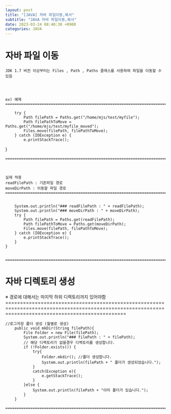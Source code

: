 ```yaml
---
layout: post
title: "[JAVA] 자바 파일이동,복사"
subtitle: "JAVA 자바 파일이동,복사"
date: 2023-03-24 08:40:30 +0900
categories: JAVA
---
```

# 자바 파일 이동

	JDK 1.7 버전 이상부터는 Files , Path , Paths 클래스를 사용하여 파일을 이동할 수 있음
	
	

	
	ex) 예제
	=====================================================================================================================================================

		try {
			Path filePath = Paths.get("/home/mjs/test/myfile");
			Path filePathToMove = Paths.get("/home/mjs/test/myfile_moved");
			Files.move(filePath, filePathToMove);
		} catch (IOException e) {
			e.printStackTrace();
}


	=====================================================================================================================================================



	실제 적용
	readFilePath : 기존파일 경로
	moveDirPath : 이동할 파일 경로
	=====================================================================================================================================================


        System.out.println("### readFilePath : " + readFilePath);
        System.out.println("### moveDirPath : " + moveDirPath);
        try {
            Path filePath = Paths.get(readFilePath);
            Path filePathToMove = Paths.get(moveDirPath);
            Files.move(filePath, filePathToMove);
        } catch (IOException e) {
            e.printStackTrace();
        }
    }


	=====================================================================================================================================================



# 자바 디렉토리 생성

※ 경로에 대해서는 마지막 하위 디렉토리까지 있어야함
	=====================================================================================================================================================

	//로그저장 폴더 생성 (월별로 생성)
		public void mkDir(String filePath){
			File Folder = new File(filePath);
			System.out.println("### filePath : " + filePath);
			// 해당 디렉토리가 없을경우 디렉토리를 생성합니다.
			if (!Folder.exists()) {
				try{
					Folder.mkdir(); //폴더 생성합니다.
					System.out.println(filePath + " 폴더가 생성되었습니다.");
				}
				catch(Exception e){
					e.getStackTrace();
				}
			}else {
				System.out.println(filePath + "이미 폴더가 있습니다.");
			}
		}

	=====================================================================================================================================================                                                                                                                                                                                                                                                                                                                                                                                                                                                                                                                                                                                                                                                                                                                                                                                                                                                                                                                                                                                                                                                                                                                                                                                                                                                                                                                                                                                                                                                                                                                                                                                                                                                                                                                                                                                                                                                                                                                                                                                                                                                                                                                                                                                                                                                                                                                                                                                                                                                                                        
